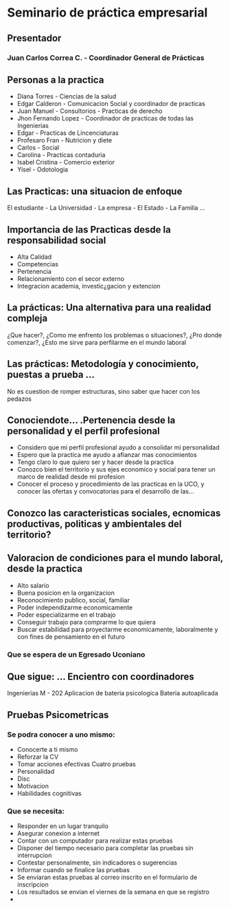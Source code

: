 # Seminario de práctica empresarial
## Presentador 
### Juan Carlos Correa C. - Coordinador General de Prácticas
## Personas a la practica
- Diana Torres - Ciencias de la salud
- Edgar Calderon - Comunicacion Social y coordinador de practicas
- Juan Manuel - Consultorios - Practicas de derecho
- Jhon Fernando Lopez - Coordinador de practicas de todas las Ingenierias
- Edgar - Practicas de Lincenciaturas
- Profesaro Fran - Nutricion y diete
- Carlos - Social
- Carolina - Practicas contaduria
- Isabel Cristina - Comercio exterior
- Yisel - Odotologia
## Las Practicas: una situacion de enfoque
El estudiante - La Universidad - La empresa - El Estado - La Familia ...
## Importancia de las Practicas desde la responsabilidad social
- Alta Calidad
- Competencias
- Pertenencia
- Relacionamiento con el secor externo
- Integracion academia, investic¿gacion y extencion
## La prácticas: Una alternativa para una realidad compleja
¿Que hacer?, ¿Como me enfrento los problemas o situaciones?, ¿Pro donde comenzar?, ¿Esto me sirve para perfilarme en el mundo laboral
## Las prácticas: Metodología y conocimiento, puestas a prueba ...
No es cuestion de romper estructuras, sino saber que hacer con los pedazos
## Conociendote... .Pertenencia desde la personalidad y el perfil profesional
- Considero que mi perfil profesional ayudo a consolidar mi personalidad
- Espero que la practica me ayudo a afianzar mas conocimientos
- Tengo claro lo que quiero ser y hacer desde la practica
- Conozco bien el territorio y sus ejes economico y social para tener un marco de realidad desde mi profesion
- Conocer el proceso y procedimiento de las practicas en la UCO, y conocer las ofertas y convocatorias para el desarrollo de las...
## Conozco las caracteristicas sociales, ecnomicas productivas, politicas y ambientales del territorio?
## Valoracion de condiciones para el mundo laboral, desde la practica
- Alto salario
- Buena posicion en la organizacion
- Reconocimiento publico, social, familiar
- Poder independizarme economicamente
- Poder especializarme en el trabajo
- Conseguir trabajo para comprarme lo que quiera
- Buscar estabilidad para proyectarme economicamente, laboralmente y con fines de pensamiento en el futuro
### Que se espera de un Egresado Uconiano
## Que sigue: ... Encientro con coordinadores
Ingenierias M - 202
Aplicacion de bateria psicologica
Bateria autoaplicada
## Pruebas Psicometricas
### Se podra conocer a uno mismo:
- Conocerte a ti mismo
- Reforzar la CV
- Tomar acciones efectivas
Cuatro pruebas
- Personalidad
- Disc
- Motivacion
- Habilidades cognitivas
### Que se necesita:
- Responder en un lugar tranquilo
- Asegurar conexion a internet
- Contar con un computador para realizar estas pruebas
- Disponer del tiempo necesario para completar las pruebas sin interrupcion
- Contestar personalmente, sin indicadores o sugerencias
- Informar cuando se finalice las pruebas
- Se enviaran estas pruebas al correo inscrito en el formulario de inscripcion
- Los resultados se envian el viernes de la semana en que se registro
- 
